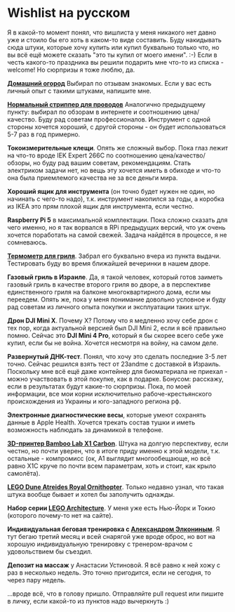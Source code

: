 # Wishlist на русском

Я в какой-то момент понял, что вишлиста у меня никакого нет давно уже и стоило бы его хоть в каком-то виде составить. Буду накидывать сюда штуки, которые хочу купить или купил буквально только что, но вы всё ещё можете сказать "это ты купил от моего имени". :-)
Если в честь какого-то праздника вы решили подарить мне что-то из списка - welcome! Но сюрпризы я тоже люблю, да.

[**Домашний огород**](https://www.aliexpress.com/item/1005006115911129.html)
Выбирал по отзывам знакомых. Если у вас есть личный опыт с такими штуками, напишите мне.

[**Нормальный стриппер для проводов**](https://www.aliexpress.com/item/1005006663498105.html)
Аналогично предыдущему пункту: выбирал по обзорам в интернете и соотношению цена/качество. Буду рад советам профессионалов. Инструмент с одной стороны хочется хороший, с другой стороны - он будет использоваться 5-7 раз в год примерно.

**Токоизмерительные клещи**. Опять же сложный выбор. Пока глаз лежит на что-то вроде IEK Expert 266C по соотношению цена/качество/обзоры, но буду рад вашим советам, рекомендациям. Стать электриком задачи нет, но вещь эту хочется иметь в обиходе и что-то она была приемлемого качества не за все деньги мира.

**Хороший ящик для инструмента** (он точно будет нужен не один, но начинать с чего-то надо), т.к. инструмент накопился за годы, а коробка из IKEA это прям плохой ящик для инструмента, если честно.

**Raspberry Pi 5** в максимальной комплектации. Пока сложно сказать для чего именно, но я так ворвался в RPi предыдущих версий, что уж очень хочется поработать на самой свежей. Задача найдётся в процессе, я не сомневаюсь.

**[Термометр для гриля](https://www.aliexpress.com/item/1005006440930034.html)**. Забрал его буквально вчера из пункта выдачи. Тестировать буду во время ближайшей вечеринки в нашем дворе.

**Газовый гриль в Израиле**. Да, я такой человек, который готов заиметь газовый гриль в качестве второго гриля во дворе, а в перспективе единственного гриля на балконе многоквартирного дома, если мы переедем. Опять же, пока у меня понимание довольно условное и буду рад советам из личного опыта покупки и эксплуатации таких штук.

**Дрон DJI Mini X**. Почему X? Потому что я медленно хочу себе дрон с тех пор, когда актуальной версией был DJI Mini 2, если я всё правильно помню. Сейчас это **DJI Mini 4 Pro**, который я бы скорее всего себе уже купил, если бы не война. Хочется несмотря на войну, на самом деле.

**Развернутый ДНК-тест**. Понял, что хочу это сделать последние 3-5 лет точно. Сейчас решился взять тест от 23andme с доставкой в Израиль. Поскольку мне всё ещё даже контейнер для биоматериала не приехал - можно участвовать в этой покупке, как в подарке. Бонусом: расскажу, если в результатах будут какие-то сюрпризы. Пока, по моей информации, все мои корни исключительно рабоче-крестьянского происхождения из Украины и юго-западного региона рф.

**Электронные диагностические весы**, которые умеют сохранять данные в Apple Health. Хочется трекать состав тушки и иметь возможность наблюдать за динамикой в телефоне.

**[3D-принтер Bamboo Lab X1 Carbon](https://bambulab.com/en/x1)**. Штука на долгую перспективу, если честно, но почти уверен, что в итоге приду именно к этой модели, т.к. остальные - компромисс (ок, А1 выглядит многообещающе, но всё равно X1С круче по почти всем параметрам, хоть и стоит, как крыло самолёта).

**[LEGO Dune Atreides Royal Ornithopter](https://www.lego.com/en-us/product/dune-atreides-royal-ornithopter-10327)**. Только недавно узнал, что такая штука вообще бывает и хотел бы заполучить однажды.

**Набор серии [LEGO Architecture](https://www.lego.com/en-us/themes/architecture)**. У меня уже есть Нью-Йорк и Токио (которого почему-то нет на сайте).

**Индивидуальная беговая тренировка с [Александром Элкониным](https://era.run/about/coach/)**. Я тут бегаю третий месяц и всей снарягой уже вроде оброс, но вот на хорошую индивидуальную тренировку с тренером-врачом с удовольствием бы съездил.

**Депозит на массаж** у Анастасии Устиновой. Я всё равно к ней хожу с раз в несколько недель. Это точно пригодится, если не сегодня, то через пару недель.


...вроде всё, что в голову пришло. Отправляйте pull request или пишите в личку, если какой-то из пунктов надо вычеркнуть :)